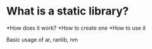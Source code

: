# What is a static library?
 *How does it work?
 *How to create one
 *How to use it
 
Basic usage of ar, ranlib, nm

